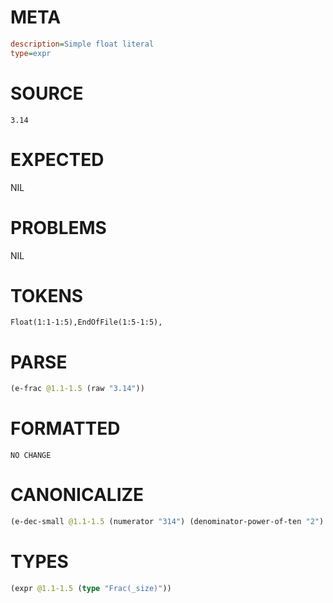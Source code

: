 # META
~~~ini
description=Simple float literal
type=expr
~~~
# SOURCE
~~~roc
3.14
~~~
# EXPECTED
NIL
# PROBLEMS
NIL
# TOKENS
~~~zig
Float(1:1-1:5),EndOfFile(1:5-1:5),
~~~
# PARSE
~~~clojure
(e-frac @1.1-1.5 (raw "3.14"))
~~~
# FORMATTED
~~~roc
NO CHANGE
~~~
# CANONICALIZE
~~~clojure
(e-dec-small @1.1-1.5 (numerator "314") (denominator-power-of-ten "2") (value "3.14"))
~~~
# TYPES
~~~clojure
(expr @1.1-1.5 (type "Frac(_size)"))
~~~
